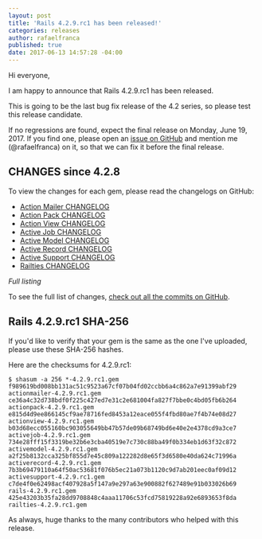 ```yaml
---
layout: post
title: 'Rails 4.2.9.rc1 has been released!'
categories: releases
author: rafaelfranca
published: true
date: 2017-06-13 14:57:28 -04:00
---
```


Hi everyone,

I am happy to announce that Rails 4.2.9.rc1 has been released.

This is going to be the last bug fix release of the 4.2 series, so please test this release candidate.

If no regressions are found, expect the final release on Monday, June 19, 2017.
If you find one, please open an [issue on GitHub](https://github.com/rails/rails/issues/new)
and mention me (@rafaelfranca) on it, so that we can fix it before the final release.

## CHANGES since 4.2.8

To view the changes for each gem, please read the changelogs on GitHub:

* [Action Mailer CHANGELOG](https://github.com/rails/rails/blob/v4.2.9.rc1/actionmailer/CHANGELOG.md)
* [Action Pack CHANGELOG](https://github.com/rails/rails/blob/v4.2.9.rc1/actionpack/CHANGELOG.md)
* [Action View CHANGELOG](https://github.com/rails/rails/blob/v4.2.9.rc1/actionview/CHANGELOG.md)
* [Active Job CHANGELOG](https://github.com/rails/rails/blob/v4.2.9.rc1/activejob/CHANGELOG.md)
* [Active Model CHANGELOG](https://github.com/rails/rails/blob/v4.2.9.rc1/activemodel/CHANGELOG.md)
* [Active Record CHANGELOG](https://github.com/rails/rails/blob/v4.2.9.rc1/activerecord/CHANGELOG.md)
* [Active Support CHANGELOG](https://github.com/rails/rails/blob/v4.2.9.rc1/activesupport/CHANGELOG.md)
* [Railties CHANGELOG](https://github.com/rails/rails/blob/v4.2.9.rc1/railties/CHANGELOG.md)

*Full listing*

To see the full list of changes, [check out all the commits on
GitHub](https://github.com/rails/rails/compare/v4.2.8...v4.2.9.rc1).

## Rails 4.2.9.rc1 SHA-256

If you'd like to verify that your gem is the same as the one I've uploaded,
please use these SHA-256 hashes.

Here are the checksums for 4.2.9.rc1:

```
$ shasum -a 256 *-4.2.9.rc1.gem
f989619bd008bb131ac51c9523a67cf07b04fd02ccbb6a4c862a7e91399abf29  actionmailer-4.2.9.rc1.gem
ce36a4c32d738bdf0f225c427ed7e31c2e681004fa827f7bbe0c4bd05fb6b264  actionpack-4.2.9.rc1.gem
e815d4d9ee866145cf9ae78716fed8453a12eace055f4fbd80ae7f4b74e08d27  actionview-4.2.9.rc1.gem
b03d68ecc055160bc903055649bb47b57de09b68749bd6e40e2e4378cd9a3ce7  activejob-4.2.9.rc1.gem
734e28fff15f3319be32b6e3cba40519e7c730c88ba49f0b334eb1d63f32c872  activemodel-4.2.9.rc1.gem
a2f25b8132cca325bf855d7e45c809a122282d8e65f3d6580e40da624c71996a  activerecord-4.2.9.rc1.gem
7b3b69479110a64f50ac53681f076b5ec21a073b1120c9d7ab201eec0af09d12  activesupport-4.2.9.rc1.gem
c7de4f0e62498acf407928a5f147a9e297a63e900882f627489e91b033026b69  rails-4.2.9.rc1.gem
425e43203b35fa28dd9708848c4aaa11706c53fcd75819228a92e6893653f8da  railties-4.2.9.rc1.gem

```

As always, huge thanks to the many contributors who helped with this release.
